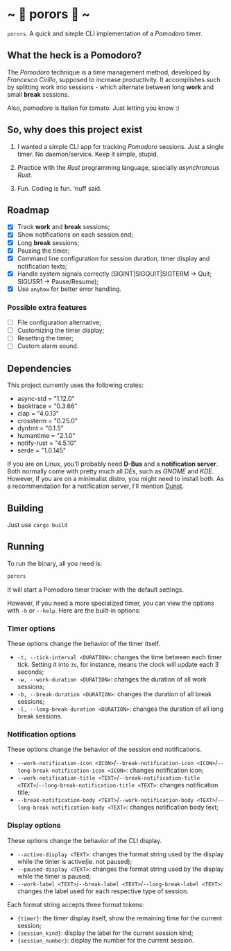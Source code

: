 # ~ :tomato: porors :tomato: ~

`porors`. A quick and simple CLI implementation of a *Pomodoro* timer.

## What the heck is a Pomodoro?

The *Pomodoro* technique is a time management method, developed by *Francesco Cirillo*, supposed to increase productivity. It accomplishes such by splitting work into sessions - which alternate between long **work** and small **break** sessions.

Also, *pomodoro* is Italian for tomato. Just letting you know :)

## So, why does this project exist

1. I wanted a simple CLI app for tracking *Pomodoro* sessions. Just a single timer. No daemon/service. Keep it simple, stupid.

2. Practice with the *Rust* programming language, specially *asynchronous Rust*.

3. Fun. Coding is fun. 'nuff said.

## Roadmap

- [x] Track **work** and **break** sessions;
- [x] Show notifications on each session end;
- [x] Long **break** sessions;
- [x] Pausing the timer;
- [x] Command line configuration for session duration, timer display and notification texts;
- [x] Handle system signals correctly (SIGINT|SIGQUIT|SIGTERM -> Quit; SIGUSR1 -> Pause/Resume);
- [x] Use `anyhow` for better error handling.

### Possible extra features

- [ ] File configuration alternative;
- [ ] Customizing the timer display;
- [ ] Resetting the timer;
- [ ] Custom alarm sound.

## Dependencies

This project currently uses the following crates:

- async-std = "1.12.0"
- backtrace = "0.3.66"
- clap = "4.0.13"
- crossterm = "0.25.0"
- dynfmt = "0.1.5"
- humantime = "2.1.0"
- notify-rust = "4.5.10"
- serde = "1.0.145"

If you are on Linux, you'll probably need **D-Bus** and a **notification server**. Both normally come with pretty much all *DEs*, such as *GNOME* and *KDE*. However, if you are on a minimalist distro, you might need to install both. As a recommendation for a notification server, I'll mention [Dunst](https://github.com/dunst-project/dunst).

## Building

Just use `cargo build`

## Running

To run the binary, all you need is:

```bash
porors
```

It will start a Pomodoro timer tracker with the default settings.

However, if you need a more specialized timer, you can view the options with `-h` or `--help`. Here are the built-in options:

### Timer options

These options change the behavior of the timer itself.

- `-t, --tick-interval <DURATION>`: changes the time between each timer tick. Setting it into `3s`, for instance, means the clock will update each 3 seconds;
- `-w, --work-duration <DURATION>`: changes the duration of all work sessions;
- `-b, --break-duration <DURATION>`: changes the duration of all break sessions;
- `-l, --long-break-duration <DURATION>`: changes the duration of all long break sessions.

### Notification options

These options change the behavior of the session end notifications.

- `--work-notification-icon <ICON>`/`--break-notification-icon <ICON>`/`--long-break-notification-icon <ICON>`: changes notification icon;
- `--work-notification-title <TEXT>`/`--break-notification-title <TEXT>`/`--long-break-notification-title <TEXT>`: changes notification title;
- `--break-notification-body <TEXT>`/`--work-notification-body <TEXT>`/`--long-break-notification-body <TEXT>`: changes notification body text;

### Display options

These options change the behavior of the CLI display.

- `--active-display <TEXT>`: changes the format string used by the display while the timer is active(ie. not paused);
- `--paused-display <TEXT>`: changes the format string used by the display while the timer is paused;
- `--work-label <TEXT>`/`--break-label <TEXT>`/`--long-break-label <TEXT>`: changes the label used for each respective type of session.

Each format string accepts three format tokens:

- `{timer}`: the timer display itself, show the remaining time for the current session;
- `{session_kind}`: display the label for the current session kind;
- `{session_number}`: display the number for the current session.
